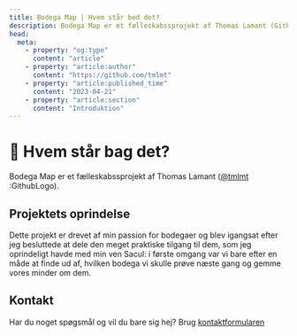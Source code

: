 ```yaml
---
title: Bodega Map | Hvem står bed det?
description: Bodega Map er et fælleskabssprojekt af Thomas Lamant (Github @tmlmt)
head:
  meta:
    - property: "og:type"
      content: "article"
    - property: "article:author"
      content: "https://github.com/tmlmt"
    - property: "article:published_time"
      content: "2023-04-21"
    - property: "article:section"
      content: "Introduktion"
---
```


# 🕺 Hvem står bag det?

Bodega Map er et fælleskabssprojekt af Thomas Lamant ([@tmlmt](https://github.com/tmlmt) :GithubLogo).

## Projektets oprindelse

Dette projekt er drevet af min passion for bodegaer og blev igangsat efter jeg besluttede at dele den meget praktiske tilgang til dem, som jeg oprindeligt havde med min ven Sacul: i første omgang var vi bare efter en måde at finde ud af, hvilken bodega vi skulle prøve næste gang og gemme vores minder om dem.

## Kontakt

Har du noget spøgsmål og vil du bare sig hej? Brug [kontaktformularen](/contact)
